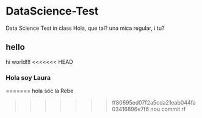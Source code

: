 # DataScience-Test
Data Science Test in class
Hola, que tal?
una mica regular, i tu?
## hello
hi world!!!
<<<<<<< HEAD

### Hola soy Laura
=======
hola sóc la Rebe
>>>>>>> ff80695ed07f2a5cda21eab044fa03416896e7f6
nou commit rf
